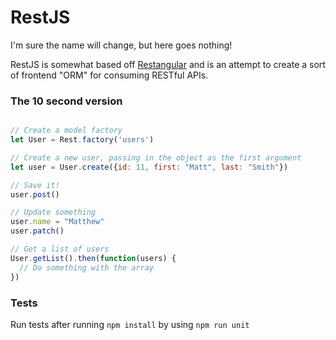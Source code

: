 # RestJS

I'm sure the name will change, but here goes nothing!

RestJS is somewhat based off [Restangular](https://github.com/mgonto/restangular) and is an attempt to create a sort of frontend "ORM" for consuming RESTful APIs.

### The 10 second version

```js

// Create a model factory
let User = Rest.factory('users')

// Create a new user, passing in the object as the first argument
let user = User.create({id: 11, first: "Matt", last: "Smith"})

// Save it!
user.post()

// Update something
user.name = "Matthew"
user.patch()

// Get a list of users
User.getList().then(function(users) {
  // Do something with the array
})

```

### Tests

Run tests after running `npm install` by using `npm run unit`